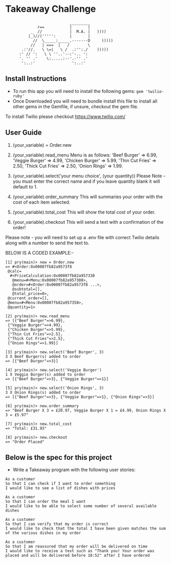 Takeaway Challenge
==================
```
                            _________
              r==           |       |
           _  //            |  M.A. |   ))))
          |_)//(''''':      |       |
            //  \_____:_____.-------D     )))))
           //   | ===  |   /        \
       .:'//.   \ \=|   \ /  .:'':./    )))))
      :' // ':   \ \ ''..'--:'-.. ':
      '. '' .'    \:.....:--'.-'' .'
       ':..:'                ':..:'

 ```

Install Instructions
-------

* To run this app you will need to install the following gems:
```gem 'twilio-ruby'```
* Once Downloaded you will need to bundle install this file to install
all other gems in the Gemfile, if unsure, checkout the gem file.

To install Twilio please checkout https://www.twilio.com/


User Guide
----------
1. (your_variable) = Order.new

2. (your_variable).read_menu
Menu is as follows:
'Beef Burger' => 6.99, 'Veggie Burger' => 4.99, 'Chicken Burger' => 5.99,
'Thin Cut Fries' => 2.50, 'Thick Cut Fries' => 2.50, 'Onion Rings' => 1.99.

3. (your_variable).select('your menu choice', (your quantity))
Please Note - you must enter the correct name and if you leave quantity
blank it will default to 1.

4. (your_variable).order_summary
This will summaries your order with the cost of each item selected.

5. (your_variable).total_cost
This will show the total cost of your order.

6. (your_variable).checkout
This will send a text with a confirmation of the order!

Please note - you will need to set up a .env file with correct Twilio details
along with a number to send the text to.

BELOW IS A CODED EXAMPLE:-

```
[1] pry(main)> new = Order.new
=> #<Order:0x00007fb82a9573f8
 @calc=
  #<PriceCalculation:0x00007fb82a957330
   @menu=#<Menu:0x00007fb82a957308>,
   @order=#<Order:0x00007fb82a9573f8 ...>,
   @subtotal=[],
   @total_price=0>,
 @current_order=[],
 @menu=#<Menu:0x00007fb82a957358>,
 @quantity=1>

[2] pry(main)> new.read_menu
=> [{"Beef Burger"=>6.99},
 {"Veggie Burger"=>4.99},
 {"Chicken Burger"=>5.99},
 {"Thin Cut Fries"=>2.5},
 {"Thick Cut Fries"=>2.5},
 {"Onion Rings"=>1.99}]

[3] pry(main)> new.select('Beef Burger', 3)
3 X Beef Burger(s) added to order
=> [{"Beef Burger"=>3}]

[4] pry(main)> new.select('Veggie Burger')
1 X Veggie Burger(s) added to order
=> [{"Beef Burger"=>3}, {"Veggie Burger"=>1}]

[5] pry(main)> new.select('Onion Rings', 3)
3 X Onion Rings(s) added to order
=> [{"Beef Burger"=>3}, {"Veggie Burger"=>1}, {"Onion Rings"=>3}]

[6] pry(main)> new.order_summary
=> "Beef Burger X 3 = £20.97, Veggie Burger X 1 = £4.99, Onion Rings X 3 = £5.97"

[7] pry(main)> new.total_cost
=> "Total: £31.93"

[8] pry(main)> new.checkout
=> "Order Placed"
```

Below is the spec for this project
-----
* Write a Takeaway program with the following user stories:

```
As a customer
So that I can check if I want to order something
I would like to see a list of dishes with prices

As a customer
So that I can order the meal I want
I would like to be able to select some number of several available dishes

As a customer
So that I can verify that my order is correct
I would like to check that the total I have been given matches the sum of the various dishes in my order

As a customer
So that I am reassured that my order will be delivered on time
I would like to receive a text such as "Thank you! Your order was placed and will be delivered before 18:52" after I have ordered
```
